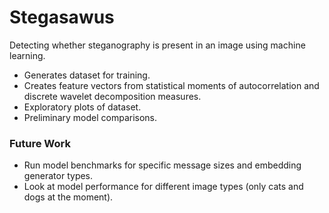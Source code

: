 # Stegasawus
Detecting whether steganography is present in an image using machine learning.
- Generates dataset for training.
- Creates feature vectors from statistical moments of autocorrelation and discrete wavelet decomposition measures.
- Exploratory plots of dataset.
- Preliminary model comparisons.

### Future Work
- Run model benchmarks for specific message sizes and embedding generator types.
- Look at model performance for different image types (only cats and dogs at the moment).
